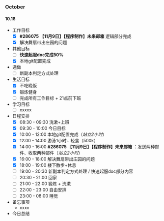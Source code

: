 ### October

#### 10.16

- 工作目标
  - [x] **#286075 【11月9日】【程序制作】未来邮箱** 逻辑部分完成
  - [x] 解决舞扇带出庄园的问题
- 其他目标
  - [ ] **快速起服doc完成50%**
  - [x] 本地git配置完成
- 选做
  - [ ] 新副本判定方式处理
- 生活目标
  - [x] 不吃晚饭
  - [x] 锻炼健身
  - [ ] 完成所有工作目标 + 21点前下班
- 学习目标
  - [ ] xxxxx
- 日程安排
  - [x] 08:30 - 09:30 洗漱+上班
  - [x] 09:30 - 10:00 今日目标
  - [x] 10:00 - 12:00 本地git配置完成（*站立2小时*）
  - [x] 12:00 - 14:00 游泳1小时+ 轻食（500k）
  - [x] 14:00 - 16:00 **#286075 【11月9日】【程序制作】未来邮箱** ：发送两种邮件、收取两种邮件（*站立2小时*）
  - [x] 16:00 - 18:00 解决舞扇带出庄园的问题
  - [x] 18:00 - 19:00 楼下散步+休息
  - [ ] 19:00 - 20:30 新副本判定方式处理 / 快速起服doc部分内容
  - [ ] 20:30 - 21:00 回家
  - [ ] 21:00 - 22:00 锻炼 + 洗漱
  - [ ] 22:00 - 23:00 自由安排
  - [ ] 23:00 - 08:00 睡觉
- 备忘事项
  - xxxx
- 今日总结